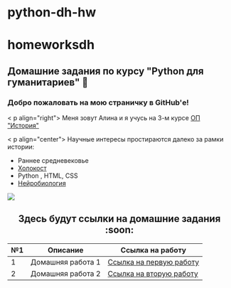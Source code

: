 # python-dh-hw
# homeworksdh
## Домашние задания по курсу "Python для гуманитариев" :star2:  

### Добро пожаловать на мою страничку в GitHub'е! 

< p align="right"> Меня зовут Алина и я учусь на 3-м курсе [ОП "История"](https://www.hse.ru/ba/hist/) </p>

< p align="center"> Научные интересы простираются далеко за рамки истории: </p>

* Раннее средневековье  
* [Холокост](https://www.coursera.org/learn/the-holocaust) 
* Python , HTML, CSS 
* [Нейробиология](https://www.coursera.org/learn/medical-neuroscience/home/welcome)

![](https://pp.userapi.com/c830508/v830508067/19fa3c/TaPX-5pxvEo.jpg)


<h2 align="center"> Здесь будут ссылки на домашние задания :soon: </h2> 


| №1 | Описание | Ссылка на работу |
|----|:----------:|------------------|
| 1  | Домашняя работа 1 | [Ссылка на первую работу](https://github.com/linasyan/python-dh-hw/blob/master/HW1.ipynb) |
| 2  | Домашняя работа 2 | [Ссылка на вторую работу](https://github.com/linasyan/python-dh-hw/blob/master/HW2.ipynb) |





